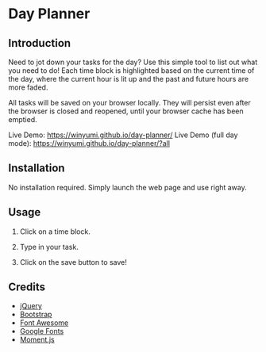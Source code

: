 # Day Planner

## Introduction

Need to jot down your tasks for the day? Use this simple tool to list out what you need to do! Each time block is highlighted based on the current time of the day, where the current hour is lit up and the past and future hours are more faded.

All tasks will be saved on your browser locally. They will persist even after the browser is closed and reopened, until your browser cache has been emptied.

Live Demo: https://winyumi.github.io/day-planner/
Live Demo (full day mode): https://winyumi.github.io/day-planner/?all


## Installation

No installation required. Simply launch the web page and use right away.


## Usage

1. Click on a time block.

2. Type in your task.

3. Click on the save button to save!


## Credits

- [jQuery](https://jquery.com/)
- [Bootstrap](https://getbootstrap.com/)
- [Font Awesome](https://fontawesome.com/)
- [Google Fonts](https://fonts.google.com/)
- [Moment.js](https://momentjs.com/)
